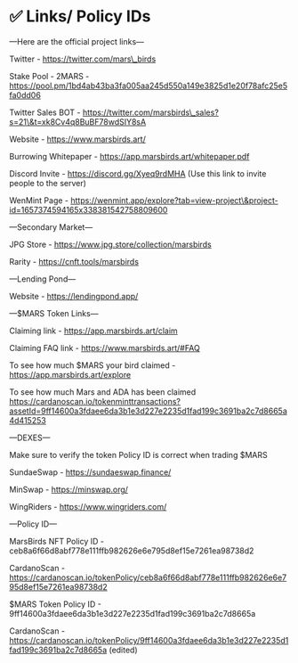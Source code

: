 # ✅ Links/ Policy IDs

—Here are the official project links—

Twitter - https://twitter.com/mars\_birds

Stake Pool - 2MARS - https://pool.pm/1bd4ab43ba3fa005aa245d550a149e3825d1e20f78afc25e5fa0dd06

Twitter Sales BOT - https://twitter.com/marsbirds\_sales?s=21\&t=xk8Cv4q8BuBF78wdSIY8sA

Website - https://www.marsbirds.art/

Burrowing Whitepaper - https://app.marsbirds.art/whitepaper.pdf

Discord Invite - https://discord.gg/Xyeq9rdMHA (Use this link to invite people to the server)

WenMint Page - https://wenmint.app/explore?tab=view-project\&project-id=1657374594165x338381542758809600

—Secondary Market—

JPG Store - https://www.jpg.store/collection/marsbirds

Rarity - https://cnft.tools/marsbirds

—Lending Pond—

Website - https://lendingpond.app/

—$MARS Token Links—

Claiming link - https://app.marsbirds.art/claim

Claiming FAQ link - https://www.marsbirds.art/#FAQ

To see how much $MARS your bird claimed - https://app.marsbirds.art/explore

To see how much Mars and ADA has been claimed https://cardanoscan.io/tokenminttransactions?assetId=9ff14600a3fdaee6da3b1e3d227e2235d1fad199c3691ba2c7d8665a4d415253

—DEXES—

Make sure to verify the token Policy ID is correct when trading $MARS

SundaeSwap - https://sundaeswap.finance/

MinSwap - https://minswap.org/

WingRiders - https://www.wingriders.com/

—Policy ID—

MarsBirds NFT Policy ID - ceb8a6f66d8abf778e111ffb982626e6e795d8ef15e7261ea98738d2

CardanoScan - https://cardanoscan.io/tokenPolicy/ceb8a6f66d8abf778e111ffb982626e6e795d8ef15e7261ea98738d2

$MARS Token Policy ID - 9ff14600a3fdaee6da3b1e3d227e2235d1fad199c3691ba2c7d8665a

CardanoScan - https://cardanoscan.io/tokenPolicy/9ff14600a3fdaee6da3b1e3d227e2235d1fad199c3691ba2c7d8665a (edited)
